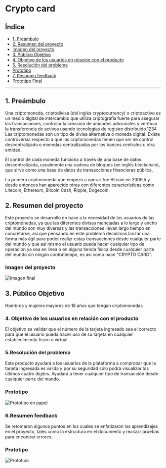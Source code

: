 # Crypto card

## Índice

* [1. Preámbulo](#1-preámbulo)
* [2. Resumen del proyecto](#2-resumen-del-proyecto)
* [Imagen del proyecto](#imagen-del-proyecto)
* [3. Público Objetivo](#3-publico-objetivo)
* [4. Objetivo de los usuarios en relación con el producto](#4-objetivo-de-los-usuarios-en-relación-con-el-producto)
* [5. Resolución del problema](#5-resolución-del-problema)
* [Prototipo](#prototipo) 
* [7. Resumen feedback](#7-resume-feedback)
* [Prototipo Final](#prototipo-final)

***

## 1. Preámbulo

Una criptomoneda, criptodivisa (del inglés cryptocurrency) o criptoactivo es un medio digital de intercambio que utiliza criptografía fuerte para asegurar las transacciones, controlar la creación de unidades adicionales y verificar la transferencia de activos usando tecnologías de registro distribuido.1​2​3​4​ Las criptomonedas son un tipo de divisa alternativa o moneda digital. Existe controversia respecto a que las criptomonedas tienen que ser de control descentralizado o monedas centralizadas por los bancos centrales u otra entidad.

El control de cada moneda funciona a través de una base de datos descentralizada, usualmente una cadena de bloques (en inglés blockchain), que sirve como una base de datos de transacciones financieras pública.

La primera criptomoneda que empezó a operar fue Bitcoin en 2009,5​ y desde entonces han aparecido otras con diferentes características como Litecoin, Ethereum, Bitcoin Cash, Ripple, Dogecoin.

## 2. Resumen del proyecto

Este proyecto se desarrollo en base a la necesidad de los usuarios de las criptomonedas, ya que las diferentes divisas manejadas a lo largo y ancho del mundo son muy diversas y las transacciones llevan largo tiempo en concretarse, así que pensando en este problema decidimos lanzar una forma más ágil para poder realizr estas transacciones desde cualquier parte del mundo y que así mismo el usuario pueda hacer cualquier tipo de operación ya sea en línea o en alguna tienda física desde cualquier parte del mundo sin ningún contratiempo, es así como nace "CRYPTO CARD".

### Imagen del proyecto
![Imagen final](https://github.com/mirellgms/CDMX011-card-validation/blob/master/src/Final.JPG)

## 3. Público Objetivo

Hombres y mujeres mayores de 18 años que tengan criptomonedas 

### 4. Objetivo de los usuarios en relación con el producto
El objetivo es validar que el número de la tarjeta ingresado sea el correcto para que el usuario pueda hacer uso de su tarjeta en cualquier establecimiento físico o virtual

### 5.Resolución del problema
Este producto ayudará a los usuarios de la plataforma a comprobar que la tarjeta ingresada es valida y por su seguridad sólo podrá visualizar los últimos cuatro dígitos.
Ayudará a tener cualquier tipo de transacción desde cualquier parte del mundo.

### Prototipo 
![Prototipo en papel](https://github.com/mirellgms/CDMX011-card-validation/blob/master/src/Prototipo%20papel.jpg)

### 6.Resumen feedback 
Se retomaron algunos puntos en los cuales se enfatizaron los aprendizajes en el proyecto, tales como la estructura en el documento y realizar pruebas para encontrar errores. 

### Prototipo  
![Prototipo](https://github.com/mirellgms/CDMX011-card-validation/blob/master/PrototipoFigma.JPG)




